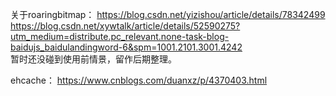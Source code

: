 关于roaringbitmap：
https://blog.csdn.net/yizishou/article/details/78342499  
https://blog.csdn.net/xywtalk/article/details/52590275?utm_medium=distribute.pc_relevant.none-task-blog-baidujs_baidulandingword-6&spm=1001.2101.3001.4242  
暂时还没碰到使用前情景，留作后期整理。  

ehcache：
https://www.cnblogs.com/duanxz/p/4370403.html

